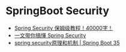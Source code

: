 # SpringBoot Security

- [Spring Security 保姆级教程！40000字！](https://mp.weixin.qq.com/s/W1KVMQyggkII1YlSa_pCZA)
- [一文带你搞懂 Spring Security](https://mp.weixin.qq.com/s/Zrw9wNYgCxG22ByPCf3Deg)
- [spring security原理和机制 | Spring Boot 35](https://blog.csdn.net/guorui_java/article/details/118229097)

